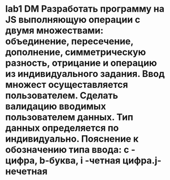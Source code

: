 # lab1 DM Разработать программу на JS выполняющую операции с двумя множествами: объединение, пересечение, дополнение, симметрическую разность, отрицание и операцию из индивидуального задания.  Ввод множест осущеставляется пользователем. Сделать валидацию вводимых пользователем данных. Тип данных определяется по индивидуально.  Пояснение к обозначению типа ввода: с - цифра, b-буква, i -четная цифра.j-нечетная

